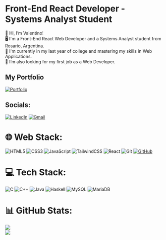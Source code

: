 # Front-End React Developer - Systems Analyst Student
👋 Hi, I’m Valentino!<br> 
🖥 I'm a Front-End React Web Developer and a Systems Analyst student from Rosario, Argentina.<br> 
📔 I'm currently in my last year of college and mastering my skills in Web Applications.<br>
🦺 I’m also looking for my first job as a Web Developer.<br>

## My Portfolio
[![Portfolio](https://img.shields.io/badge/Portfolio-FF5722?style=for-the-badge&logo=todoist&logoColor=white)](https://valentinoprivitera.netlify.app/proyectos)

## Socials:
[![LinkedIn](https://img.shields.io/badge/LinkedIn-%230077B5.svg?logo=linkedin&logoColor=white)](https://www.linkedin.com/in/valentino-privitera-52a646214)
[![Gmail](https://img.shields.io/badge/Gmail-333333?style=for-the-badge&logo=gmail&logoColor=red)](mailto:devalen543@gmail.com)

# 🌐 Web Stack:
![HTML5](https://img.shields.io/badge/html5-%23E34F26.svg?style=for-the-badge&logo=html5&logoColor=white) ![CSS3](https://img.shields.io/badge/css3-%231572B6.svg?style=for-the-badge&logo=css3&logoColor=white) ![JavaScript](https://img.shields.io/badge/javascript-%23323330.svg?style=for-the-badge&logo=javascript&logoColor=%23F7DF1E) ![TailwindCSS](https://img.shields.io/badge/tailwindcss-%2338B2AC.svg?style=for-the-badge&logo=tailwind-css&logoColor=white) ![React](https://img.shields.io/badge/React-20232A?style=for-the-badge&logo=react&logoColor=61DAFB) ![Git](https://img.shields.io/badge/GIT-E44C30?style=for-the-badge&logo=git&logoColor=white) [![GitHub](https://img.shields.io/badge/GitHub-100000?style=for-the-badge&logo=github&logoColor=white)](https://github.com/SEUUSERNAME)

# 💻 Tech Stack:
 ![C](https://img.shields.io/badge/c-%2300599C.svg?style=for-the-badge&logo=c&logoColor=white) ![C++](https://img.shields.io/badge/c++-%2300599C.svg?style=for-the-badge&logo=c%2B%2B&logoColor=white) ![Java](https://img.shields.io/badge/java-%23ED8B00.svg?style=for-the-badge&logo=openjdk&logoColor=white) ![Haskell](https://img.shields.io/badge/Haskell-5e5086?style=for-the-badge&logo=haskell&logoColor=white) ![MySQL](https://img.shields.io/badge/MySQL-00000F?style=for-the-badge&logo=mysql&logoColor=white) ![MariaDB](https://img.shields.io/badge/MariaDB-003545?style=for-the-badge&logo=mariadb&logoColor=white) 

# 📊 GitHub Stats:
![](https://github-readme-streak-stats.herokuapp.com/?user=valenGu1t0&theme=dark&hide_border=true)<br/>
![](https://github-readme-stats.vercel.app/api/top-langs/?username=valenGu1t0&theme=dark&hide_border=true&include_all_commits=false&count_private=false&layout=compact)

<!-- Proudly created with GPRM ( https://gprm.itsvg.in ) -->


